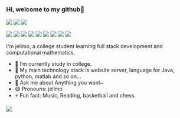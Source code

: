### Hi, welcome to my github👋

[![](https://img.shields.io/badge/IDE-Visual%20Studio%20Code-blue?style=flat-square&logo=visual-studio-code&logoColor=ffffff)](https://code.visualstudio.com/)
[![](https://img.shields.io/badge/Intellij-Idea-blue?style=flat-square&logo=intellijidea&logoColor=000000)](https://www.jetbrains.com/idea/)
[![](https://img.shields.io/badge/IDE-PyCharm-blue?style=flat-square&logo=jetbrains&logoColor=ffffff)](https://www.jetbrains.com/pycharm/)

[![](https://img.shields.io/badge/-Java-007396?style=flat-square&logo=java&logoColor=ffffff)](https://www.java.com/)
[![](https://img.shields.io/badge/-C++-269539?style=flat-square&logo=c%2B%2B&logoColor=ffffff)](https://www.cplusplus.com/)
[![](https://img.shields.io/badge/-Python-3776AB?style=flat-square&logo=python&logoColor=ffffff)](https://www.python.org/)
[![](https://img.shields.io/badge/-JavaScript-f7e018?style=flat-square&logo=javascript&logoColor=white)](https://www.ecma-international.org/)
[![](https://img.shields.io/badge/-Vue.js-4fc08d?style=flat-square&logo=vue.js&logoColor=ffffff)](https://vuejs.org/)
[![](https://img.shields.io/badge/-Spring-6DB33F?style=flat-square&logo=spring&logoColor=white)](https://spring.io/projects/spring-framework/)
[![](https://img.shields.io/badge/-Docker-2496ED?style=flat-square&logo=docker&logoColor=ffffff)](https://www.docker.com/)
[![](https://img.shields.io/badge/-MySQL-003545?style=flat-square&logo=mysql&logoColor=white)](https://www.mysql.com/)
[![](https://img.shields.io/badge/-Redis-dc382d?style=flat-square&logo=redis&logoColor=white)](https://redis.io/)

I'm jellmo, a college student learning full stack development and computational mathematics.

- 🔭 I’m currently study in college.
- 🌱 My main technology stack is website server, language for Java, python, matlab and so on...
- 💬 Ask me about Anything you want~
- 😄 Pronouns: jellmo
- ⚡ Fun fact: Music, Reading, basketball and chess.

<p align="center"> 
    <img align="left" src="https://github-readme-stats.vercel.app/api?username=jellmo&show_icons=true&hide=prs,issues&count_private=true">
</p>


<!---
jellmo/jellmo is a ✨ special ✨ repository because its `README.md` (this file) appears on your GitHub profile.
You can click the Preview link to take a look at your changes.
--->
